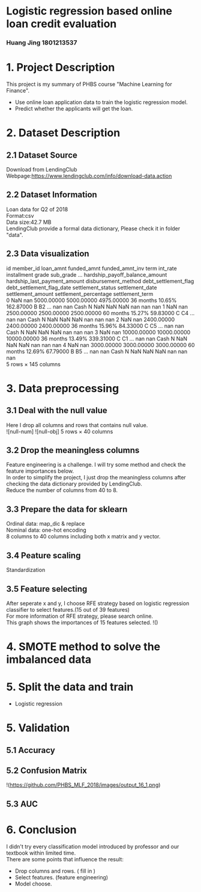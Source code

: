 # Logistic regression based online loan credit evaluation
### Huang Jing  1801213537
# 1. Project Description
This project is my summary of PHBS course "Machine Learning for Finance".<br>
* Use online loan application data to train the logistic regression model.<br>
* Predict whether the applicants will get the loan.<br>

# 2. Dataset Description
## 2.1 Dataset Source
Download from LendingClub <br>
Webpage:https://www.lendingclub.com/info/download-data.action
## 2.2 Dataset Information
Loan data for Q2 of 2018<br>
Format:csv<br>
Data size:42.7 MB<br>
LendingClub provide a formal data dictionary, Please check it in folder "data".
## 2.3 Data visualization
id	member_id	loan_amnt	funded_amnt	funded_amnt_inv	term	int_rate	installment	grade	sub_grade	...	hardship_payoff_balance_amount	hardship_last_payment_amount	disbursement_method	debt_settlement_flag	debt_settlement_flag_date	settlement_status	settlement_date	settlement_amount	settlement_percentage	settlement_term<br>
0	NaN	nan	5000.00000	5000.00000	4975.00000	36 months	10.65%	162.87000	B	B2	...	nan	nan	Cash	N	NaN	NaN	NaN	nan	nan	nan
1	NaN	nan	2500.00000	2500.00000	2500.00000	60 months	15.27%	59.83000	C	C4	...	nan	nan	Cash	N	NaN	NaN	NaN	nan	nan	nan
2	NaN	nan	2400.00000	2400.00000	2400.00000	36 months	15.96%	84.33000	C	C5	...	nan	nan	Cash	N	NaN	NaN	NaN	nan	nan	nan
3	NaN	nan	10000.00000	10000.00000	10000.00000	36 months	13.49%	339.31000	C	C1	...	nan	nan	Cash	N	NaN	NaN	NaN	nan	nan	nan
4	NaN	nan	3000.00000	3000.00000	3000.00000	60 months	12.69%	67.79000	B	B5	...	nan	nan	Cash	N	NaN	NaN	NaN	nan	nan	nan<br>
5 rows × 145 columns
# 3. Data preprocessing
## 3.1 Deal with the null value
Here I drop all columns and rows that contains null value.<br>
![null-num]
![null-obj]
5 rows × 40 columns 
## 3.2 Drop the meaningless columns
Feature engineering is a challenge. I will try some method and check the feature importances below.<br>
In order to simplify the project, I just drop the meaningless columns after checking the data dictionary provided by LendingClub.<br>
Reduce the number of columns from 40 to 8.
## 3.3 Prepare the data for sklearn
Ordinal data: map_dic & replace<br>
Nominal data: one-hot encoding<br>
8 columns to 40 columns including both x matrix and y vector.
## 3.4 Peature scaling
Standardization
## 3.5 Feature selecting
After seperate x and y, I choose RFE strategy based on logistic regression classifier to select features.(15 out of 39 features)<br>
For more information of RFE strategy, please search online.<br>
This graph shows the importances of 15 features selected.
!()
# 4. SMOTE method to solve the imbalanced data
# 5. Split the data and train 
* Logistic regression
# 5. Validation
## 5.1 Accuracy 
## 5.2 Confusion Matrix
!(https://github.com/PHBS_MLF_2018/images/output_16_1.png)
## 5.3 AUC
# 6. Conclusion
I didn't try every classification model introduced by professor and our textbook within limited time.<br>
There are some points that influence the result:<br>
* Drop columns and rows. ( fill in )
* Select features. (feature engineering)
* Model choose. 
